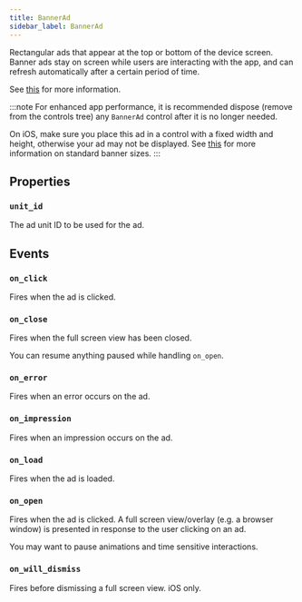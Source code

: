 ```yaml
---
title: BannerAd
sidebar_label: BannerAd
---
```


Rectangular ads that appear at the top or bottom of the device screen. 
Banner ads stay on screen while users are interacting with the app, and can refresh automatically after a certain period of time.

See [this](/docs/controls/ads) for more information.

:::note
For enhanced app performance, it is recommended dispose (remove from the controls tree) any `BannerAd` control after it is no longer needed.

On iOS, make sure you place this ad in a control with a fixed width and height, otherwise your ad may not be displayed. 
See [this](https://developers.google.com/admob/flutter/banner/fixed-size) for more information on standard banner sizes.
:::

## Properties

### `unit_id`

The ad unit ID to be used for the ad.

## Events

### `on_click`

Fires when the ad is clicked.

### `on_close`

Fires when the full screen view has been closed. 

You can resume anything paused while handling `on_open`.

### `on_error`

Fires when an error occurs on the ad.

### `on_impression`

Fires when an impression occurs on the ad.

### `on_load`

Fires when the ad is loaded.

### `on_open`

Fires when the ad is clicked. A full screen view/overlay (e.g. a browser window) is presented in response to the user clicking on an ad. 

You may want to pause animations and time sensitive interactions.

### `on_will_dismiss`

Fires before dismissing a full screen view. iOS only.
